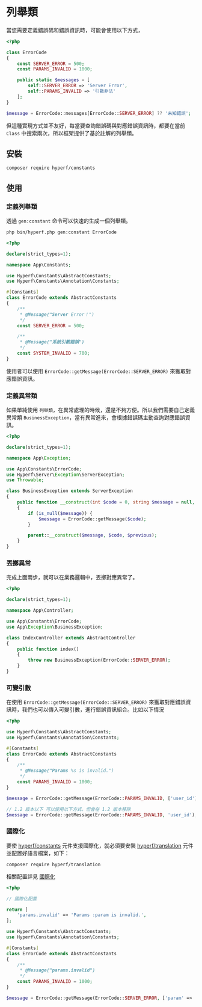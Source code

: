 # 列舉類

當您需要定義錯誤碼和錯誤資訊時，可能會使用以下方式，

```php
<?php

class ErrorCode
{
    const SERVER_ERROR = 500;
    const PARAMS_INVALID = 1000;

    public static $messages = [
        self::SERVER_ERROR => 'Server Error',
        self::PARAMS_INVALID => '引數非法'
    ];
}

$message = ErrorCode::messages[ErrorCode::SERVER_ERROR] ?? '未知錯誤';

```

但這種實現方式並不友好，每當要查詢錯誤碼與對應錯誤資訊時，都要在當前 `Class` 中搜索兩次，所以框架提供了基於註解的列舉類。

## 安裝

```
composer require hyperf/constants
```

## 使用

### 定義列舉類

透過 `gen:constant` 命令可以快速的生成一個列舉類。

```bash
php bin/hyperf.php gen:constant ErrorCode
```

```php
<?php

declare(strict_types=1);

namespace App\Constants;

use Hyperf\Constants\AbstractConstants;
use Hyperf\Constants\Annotation\Constants;

#[Constants]
class ErrorCode extends AbstractConstants
{
    /**
     * @Message("Server Error！")
     */
    const SERVER_ERROR = 500;

    /**
     * @Message("系統引數錯誤")
     */
    const SYSTEM_INVALID = 700;
}
```

使用者可以使用 `ErrorCode::getMessage(ErrorCode::SERVER_ERROR)` 來獲取對應錯誤資訊。

### 定義異常類

如果單純使用 `列舉類`，在異常處理的時候，還是不夠方便。所以我們需要自己定義異常類 `BusinessException`，當有異常進來，會根據錯誤碼主動查詢對應錯誤資訊。

```php
<?php

declare(strict_types=1);

namespace App\Exception;

use App\Constants\ErrorCode;
use Hyperf\Server\Exception\ServerException;
use Throwable;

class BusinessException extends ServerException
{
    public function __construct(int $code = 0, string $message = null, Throwable $previous = null)
    {
        if (is_null($message)) {
            $message = ErrorCode::getMessage($code);
        }

        parent::__construct($message, $code, $previous);
    }
}
```

### 丟擲異常

完成上面兩步，就可以在業務邏輯中，丟擲對應異常了。

```php
<?php

declare(strict_types=1);

namespace App\Controller;

use App\Constants\ErrorCode;
use App\Exception\BusinessException;

class IndexController extends AbstractController
{
    public function index()
    {
        throw new BusinessException(ErrorCode::SERVER_ERROR);
    }
}
```

### 可變引數

在使用 `ErrorCode::getMessage(ErrorCode::SERVER_ERROR)` 來獲取對應錯誤資訊時，我們也可以傳入可變引數，進行錯誤資訊組合。比如以下情況

```php
<?php

use Hyperf\Constants\AbstractConstants;
use Hyperf\Constants\Annotation\Constants;

#[Constants]
class ErrorCode extends AbstractConstants
{
    /**
     * @Message("Params %s is invalid.")
     */
    const PARAMS_INVALID = 1000;
}

$message = ErrorCode::getMessage(ErrorCode::PARAMS_INVALID, ['user_id']);

// 1.2 版本以下 可以使用以下方式，但會在 1.2 版本移除
$message = ErrorCode::getMessage(ErrorCode::PARAMS_INVALID, 'user_id');
```

### 國際化

要使 [hyperf/constants](https://github.com/hyperf/constants) 元件支援國際化，就必須要安裝 [hyperf/translation](https://github.com/hyperf/translation) 元件並配置好語言檔案，如下：

```
composer require hyperf/translation
```

相關配置詳見 [國際化](zh-tw/translation.md)

```php
<?php

// 國際化配置

return [
    'params.invalid' => 'Params :param is invalid.',
];

use Hyperf\Constants\AbstractConstants;
use Hyperf\Constants\Annotation\Constants;

#[Constants]
class ErrorCode extends AbstractConstants
{
    /**
     * @Message("params.invalid")
     */
    const PARAMS_INVALID = 1000;
}

$message = ErrorCode::getMessage(ErrorCode::SERVER_ERROR, ['param' => 'user_id']);
```

